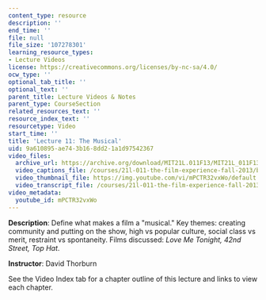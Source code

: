 ```yaml
---
content_type: resource
description: ''
end_time: ''
file: null
file_size: '107278301'
learning_resource_types:
- Lecture Videos
license: https://creativecommons.org/licenses/by-nc-sa/4.0/
ocw_type: ''
optional_tab_title: ''
optional_text: ''
parent_title: Lecture Videos & Notes
parent_type: CourseSection
related_resources_text: ''
resource_index_text: ''
resourcetype: Video
start_time: ''
title: 'Lecture 11: The Musical'
uid: 9a610895-ae74-3b16-8dd2-1a1d97542367
video_files:
  archive_url: https://archive.org/download/MIT21L.011F13/MIT21L_011F13_L11_300k.mp4
  video_captions_file: /courses/21l-011-the-film-experience-fall-2013/b2024739e58156308e59227051f53b80_mPCTR32vxWo.vtt
  video_thumbnail_file: https://img.youtube.com/vi/mPCTR32vxWo/default.jpg
  video_transcript_file: /courses/21l-011-the-film-experience-fall-2013/69cdea4dcd1dafafae004d6b15fd9548_mPCTR32vxWo.pdf
video_metadata:
  youtube_id: mPCTR32vxWo
---
```


**Description**: Define what makes a film a "musical." Key themes: creating community and putting on the show, high vs popular culture, social class vs merit, restraint vs spontaneity. Films discussed: _Love Me Tonight, 42nd Street, Top Hat_.

**Instructor**: David Thorburn

See the Video Index tab for a chapter outline of this lecture and links to view each chapter.

